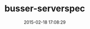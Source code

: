 ---
layout: post
title:  "busser-serverspec"
repo:   "test-kitchen/busser-serverspec"
date:   2015-02-18 17:08:29
gemurl: https://github.com/test-kitchen/busser-serverspec
---